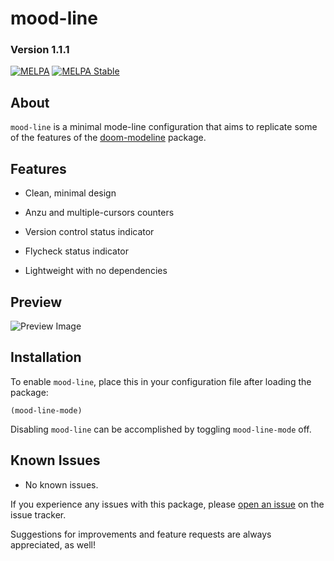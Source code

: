 # mood-line
### Version 1.1.1

[![MELPA](https://melpa.org/packages/mood-line-badge.svg)](https://melpa.org/#/mood-line)
[![MELPA Stable](https://stable.melpa.org/packages/mood-line-badge.svg)](https://stable.melpa.org/#/mood-line)

## About

`mood-line` is a minimal mode-line configuration that aims to replicate some of the features of the
[doom-modeline](https://github.com/seagle0128/doom-modeline)
package.

## Features

* Clean, minimal design

* Anzu and multiple-cursors counters

* Version control status indicator

* Flycheck status indicator

* Lightweight with no dependencies

## Preview

![Preview Image](https://gitlab.com/jessieh/mood-line/raw/assets/mood-line.png "Preview Image")

## Installation

To enable `mood-line`, place this in your configuration file after loading the package:

`(mood-line-mode)`

Disabling `mood-line` can be accomplished by toggling `mood-line-mode` off.

## Known Issues

* No known issues.

If you experience any issues with this package, please
[open an issue](https://gitlab.com/jessieh/mood-line/issues/new)
on the issue tracker.

Suggestions for improvements and feature requests are always appreciated, as well!
